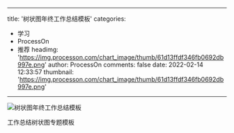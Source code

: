 
---
title: '树状图年终工作总结模板'
categories: 
 - 学习
 - ProcessOn
 - 推荐
headimg: 'https://img.processon.com/chart_image/thumb/61d13ffdf346fb0692db997e.png'
author: ProcessOn
comments: false
date: 2022-02-14 12:33:57
thumbnail: 'https://img.processon.com/chart_image/thumb/61d13ffdf346fb0692db997e.png'
---

<div>   
<img class="thumb" alt="树状图年终工作总结模板" src="https://img.processon.com/chart_image/thumb/61d13ffdf346fb0692db997e.png" referrerpolicy="no-referrer">
<p>工作总结树状图专题模板</p>  
</div>
            